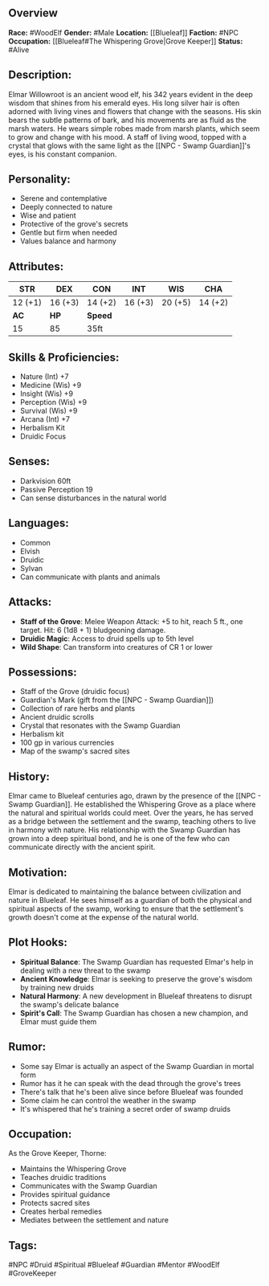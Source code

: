 ## Overview

**Race:** #WoodElf
**Gender:** #Male
**Location:** [[Blueleaf]]
**Faction:** #NPC
**Occupation:** [[Blueleaf#The Whispering Grove|Grove Keeper]]
**Status:** #Alive

## Description:

Elmar Willowroot is an ancient wood elf, his 342 years evident in the deep wisdom that shines from his emerald eyes. His long silver hair is often adorned with living vines and flowers that change with the seasons. His skin bears the subtle patterns of bark, and his movements are as fluid as the marsh waters. He wears simple robes made from marsh plants, which seem to grow and change with his mood. A staff of living wood, topped with a crystal that glows with the same light as the [[NPC - Swamp Guardian]]'s eyes, is his constant companion.

## Personality:

- Serene and contemplative
- Deeply connected to nature
- Wise and patient
- Protective of the grove's secrets
- Gentle but firm when needed
- Values balance and harmony

## Attributes:

| **STR** | **DEX** | **CON**   | **INT** | **WIS** | **CHA** |
| ------- | ------- | --------- | ------- | ------- | ------- |
| 12 (+1) | 16 (+3) | 14 (+2)   | 16 (+3) | 20 (+5) | 14 (+2) |
| **AC**  | **HP**  | **Speed** |         |         |         |
| 15      | 85      | 35ft      |         |         |         |

## Skills & Proficiencies:

- Nature (Int) +7
- Medicine (Wis) +9
- Insight (Wis) +9
- Perception (Wis) +9
- Survival (Wis) +9
- Arcana (Int) +7
- Herbalism Kit
- Druidic Focus

## Senses:

- Darkvision 60ft
- Passive Perception 19
- Can sense disturbances in the natural world

## Languages:

- Common
- Elvish
- Druidic
- Sylvan
- Can communicate with plants and animals

## Attacks:

- **Staff of the Grove**: Melee Weapon Attack: +5 to hit, reach 5 ft., one target. Hit: 6 (1d8 + 1) bludgeoning damage.
- **Druidic Magic**: Access to druid spells up to 5th level
- **Wild Shape**: Can transform into creatures of CR 1 or lower

## Possessions:

- Staff of the Grove (druidic focus)
- Guardian's Mark (gift from the [[NPC - Swamp Guardian]])
- Collection of rare herbs and plants
- Ancient druidic scrolls
- Crystal that resonates with the Swamp Guardian
- Herbalism kit
- 100 gp in various currencies
- Map of the swamp's sacred sites

## History:

Elmar came to Blueleaf centuries ago, drawn by the presence of the [[NPC - Swamp Guardian]]. He established the Whispering Grove as a place where the natural and spiritual worlds could meet. Over the years, he has served as a bridge between the settlement and the swamp, teaching others to live in harmony with nature. His relationship with the Swamp Guardian has grown into a deep spiritual bond, and he is one of the few who can communicate directly with the ancient spirit.

## Motivation:

Elmar is dedicated to maintaining the balance between civilization and nature in Blueleaf. He sees himself as a guardian of both the physical and spiritual aspects of the swamp, working to ensure that the settlement's growth doesn't come at the expense of the natural world.

## Plot Hooks:

- **Spiritual Balance**: The Swamp Guardian has requested Elmar's help in dealing with a new threat to the swamp
- **Ancient Knowledge**: Elmar is seeking to preserve the grove's wisdom by training new druids
- **Natural Harmony**: A new development in Blueleaf threatens to disrupt the swamp's delicate balance
- **Spirit's Call**: The Swamp Guardian has chosen a new champion, and Elmar must guide them

## Rumor:

- Some say Elmar is actually an aspect of the Swamp Guardian in mortal form
- Rumor has it he can speak with the dead through the grove's trees
- There's talk that he's been alive since before Blueleaf was founded
- Some claim he can control the weather in the swamp
- It's whispered that he's training a secret order of swamp druids

## Occupation:

As the Grove Keeper, Thorne:

- Maintains the Whispering Grove
- Teaches druidic traditions
- Communicates with the Swamp Guardian
- Provides spiritual guidance
- Protects sacred sites
- Creates herbal remedies
- Mediates between the settlement and nature

## Tags:

#NPC #Druid #Spiritual #Blueleaf #Guardian #Mentor #WoodElf #GroveKeeper
